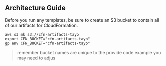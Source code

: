 ## Architecture Guide

Before you run any templates, be sure to create an S3 bucket to contain
all of our artifacts for CloudFormation.

```
aws s3 mk s3://cfn-artifacts-tayo
export CFN_BUCKET="cfn-artifacts-tayo"
gp env CFN_BUCKET="cfn-artifacts-tayo"
```

> remember bucket names are unique to the provide code example you may need to adjus